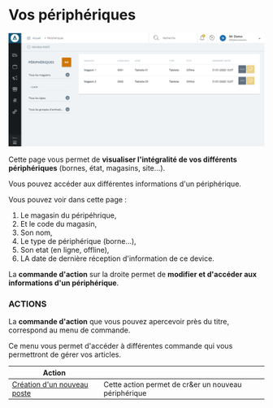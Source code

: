 # Vos périphériques


![index-2](images/index-2.png)


Cette page vous permet de **visualiser l'intégralité de vos différents périphériques** (bornes, état, magasins, site...).

Vous pouvez accéder aux différentes informations d'un périphérique.

Vous pouvez voir dans cette page :

1.  Le magasin du péripéhrique,
2.  Et le code du magasin,
3.  Son nom,
4.  Le type de périphérique (borne...),
5.  Son etat (en ligne, offline),
6.  LA date de dernière réception d'information de ce device.

La **commande d'action** sur la droite permet de **modifier et d'accéder aux informations d'un périphérique**.

### ACTIONS

La **commande d'action** que vous pouvez apercevoir près du titre, correspond au menu de commande.

Ce menu vous permet d'accéder à différentes commande qui vous permettront de gérer vos articles.

|Action||
|---|---|
[Création d'un nouveau poste](Edit.md)|Cette action permet de cr&er un nouveau périphérique|

